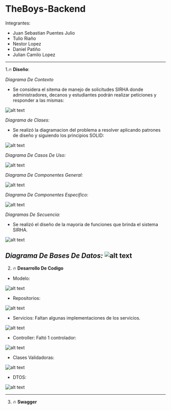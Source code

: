 # TheBoys-Backend

Integrantes:

- Juan Sebastian Puentes Julio
- Tulio Riaño
- Nestor Lopez
- Daniel Patiño
- Julian Camilo Lopez

---

1.🔥 **Diseño**:

_Diagrama De Contexto_

- Se considera el sitema de manejo de solicitudes SIRHA donde administradores, decanos y estudiantes podrán realizar peticiones y responder a las mismas:

![alt text](docs/imagenes/contexto.png)

_Diagrama de Clases:_

- Se realizó la diagramacion del problema a resolver aplicando patrones de diseño y siguiendo los principios SOLID:

![alt text](docs/imagenes/clases.png)

_Diagrama De Casos De Uso:_

![alt text](docs/imagenes/casosDeUso.png)

_Diagrama De Componentes General:_

![alt text](docs/imagenes/componentesGeneral.png)

_Diagrama De Componentes Especifico:_

![alt text](docs/imagenes/especifico.png)

_Diagramas De Secuencia:_

- Se realizó el diseño de la mayoria de funciones que brinda el sistema SIRHA.

![alt text](docs/imagenes/secuencia.png)

_Diagrama De Bases De Datos:_
![alt text](AZgfNLy8nCBpAAAAAElFTkSuQmCC.png)
---

2. 🔥 **Desarrollo De Codigo**

- Modelo:

![alt text](docs/imagenes/Modelo.png)


- Repositorios:

![alt text](docs/imagenes/repositorio.png)

- Servicios: Faltan algunas implementaciones de los servicios.

![alt text](docs/imagenes/servicios.png)

- Controller: Faltó 1 controlador:

![alt text](docs/imagenes/controladores.png)

- Clases Validadoras:

![alt text](docs/imagenes/validators.png)

- DTOS:

![alt text](docs/imagenes/DTOS.png)

---

3. 🔥 **Swagger**
